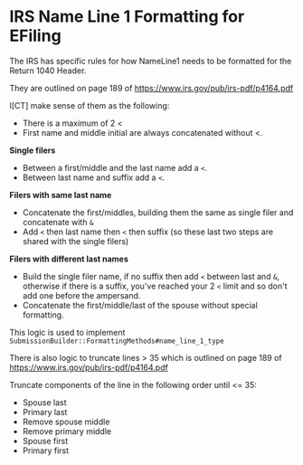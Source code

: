 # IRS Name Line 1 Formatting for EFiling
The IRS has specific rules for how NameLine1 needs to be formatted for the Return 1040 Header.

They are outlined on page 189 of https://www.irs.gov/pub/irs-pdf/p4164.pdf

I[CT] make sense of them as the following:

- There is a maximum of 2 <
- First name and middle initial are always concatenated without <.

**Single filers**

- Between a first/middle and the last name add a `<`.
- Between last name and suffix add a `<`.

**Filers with same last name**
- Concatenate the first/middles, building them the same as single filer and concatenate with `&`
- Add `<` then last name then `<` then suffix (so these last two steps are shared with the single filers)

**Filers with different last names**
- Build the single filer name, if no suffix then add `<` between last and `&`, otherwise if there is a suffix, you've reached your 2 `<` limit and so don't add one before the ampersand.
- Concatenate the first/middle/last of the spouse without special formatting.

This logic is used to implement `SubmissionBuilder::FormattingMethods#name_line_1_type`

There is also logic to truncate lines > 35 which is outlined on page 189 of https://www.irs.gov/pub/irs-pdf/p4164.pdf

Truncate components of the line in the following order until <= 35:
- Spouse last
- Primary last
- Remove spouse middle
- Remove primary middle
- Spouse first
- Primary first
